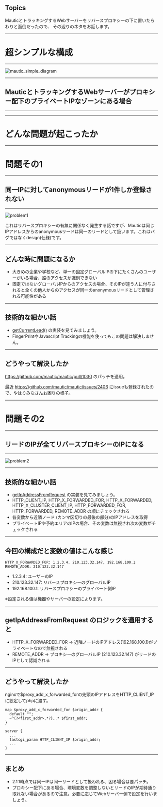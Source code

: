 ## Topics

MauticとトラッキングするWebサーバーをリバースプロキシーの下に置いたらわりと面倒だったので、
その辺りのネタをお話します。

---

# 超シンプルな構成

---

![mautic_simple_diagram](https://s3-ap-northeast-1.amazonaws.com/assets.blauerberg.github.io/mautic_behind_reverse_proxy/mautic_simple_diagram.png) <!-- .element: style="width: 100%;" -->

---

## MauticとトラッキングするWebサーバーがプロキシー配下のプライベートIPなゾーンにある場合

---

<!-- .slide: data-background="https://s3-ap-northeast-1.amazonaws.com/assets.blauerberg.github.io/mautic_behind_reverse_proxy/mautic_complex_diagram.png" data-background-size="100%" -->

---

# どんな問題が起こったか

---

# 問題その1

---

## 同一IPに対してanonymousリードが1件しか登録されない

---

![problem1](https://s3-ap-northeast-1.amazonaws.com/assets.blauerberg.github.io/mautic_behind_reverse_proxy/mautic_behind_rever_proxy_problem1.png) <!-- .element: style="width: 90%;" -->

これはリバースプロキシーの有無に関係なく発生する話ですが、Mauticは同じIPアドレスからのanonymousリードは同一のリードとして扱います。これはバグではなくdesign(仕様)です。

---

## どんな時に問題になるか

- 大きめの企業や学校など、単一の固定グローバルIPの下にたくさんのユーザーがいる場合、誰のアクセスか識別できない
- 固定ではないグローバルIPからのアクセスの場合、そのIPが違う人に付与されると全くの他人からのアクセスが同一のanonymousリードとして管理される可能性がある

---

## 技術的な細かい話

- [getCurrentLead()](https://github.com/mautic/mautic/blob/2.1.1/app/bundles/LeadBundle/Model/LeadModel.php#L617) の実装を見てみましょう。
- FingerPrintやJavascript Trackingの機能を使ってもこの問題は解決しません。

---

## どうやって解決したか

https://github.com/mautic/mautic/pull/1030 のパッチを適用。

最近 https://github.com/mautic/mautic/issues/2406 にissueも登録されたので、やはりみなさんお困りの様子。

---

# 問題その2

---

## リードのIPが全てリバースプロキシーのIPになる

---

![problem2](https://s3-ap-northeast-1.amazonaws.com/assets.blauerberg.github.io/mautic_behind_reverse_proxy/mautic_behind_rever_proxy_problem2.png) <!-- .element: style="width: 100%;" -->

---

## 技術的な細かい話

- [getIpAddressFromRequest](https://github.com/mautic/mautic/blob/2.1.1/app/bundles/CoreBundle/Helper/IpLookupHelper.php#L74) の実装を見てみましょう。
- HTTP_CLIENT_IP, HTTP_X_FORWARDED_FOR, HTTP_X_FORWARDED, HTTP_X_CLUSTER_CLIENT_IP, HTTP_FORWARDED_FOR, HTTP_FORWARDED, REMOTE_ADDR の順にチェックされる
- 各変数から近隣ノード (カンマ区切りの最後の部分)のIPアドレスを取得
- プライベートIPや予約エリアのIPの場合、その変数は無視され次の変数がチェックされる

---

## 今回の構成だと変数の値はこんな感じ

```
HTTP_X_FORWARDED_FOR: 1.2.3.4, 210.123.32.147, 192.168.100.1
REMOTE_ADDR: 210.123.32.147
```

- 1.2.3.4: ユーザーのIP
- 210.123.32.147: リバースプロキシーのグローバルIP
- 192.168.100.1: リバースプロキシーのプライベート側IP

※設定される値は機器やサーバーの設定によります。

---

## getIpAddressFromRequest のロジックを適用すると

- HTTP_X_FORWARDED_FOR -> 近隣ノードのIPアドレス(192.168.100.1)がプライベートなので無視される
- REMOTE_ADDR -> プロキシーのグローバルIP (210.123.32.147) がリードのIPとして認識される

---

## どうやって解決したか

nginxで$proxy_add_x_forwarded_forの先頭のIPアドレスをHTTP_CLIENT_IPに設定してphpに渡す。
```
map $proxy_add_x_forwarded_for $origin_addr {
  default "";
  ~^(?<first_addr>.*?),.* $first_addr;
}

server {
  ...
  fastcgi_param HTTP_CLIENT_IP $origin_addr;
  ...
}
```

---

## まとめ

- 2.1.1時点では同一IPは同一リードとして扱われる、困る場合は要パッチ。
- プロキシー配下にある場合、環境変数を調整しないとリードのIPが期待通り取れない場合があるので注意。必要に応じてWebサーバー側で設定を行いましょう。
